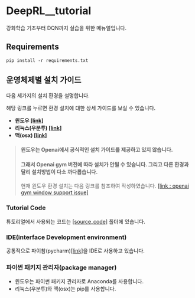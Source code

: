 # DeepRL__tutorial

강화학습 기초부터 DQN까지 실습을 위한 메뉴얼입니다.

## Requirements

```
pip install -r requirements.txt
```

## 운영체제별 설치 가이드

다음 세가지의 설치 환경을 설명합니다.

해당 링크를 누르면 환경 설치에 대한 상세 가이드를 보실 수 있습니다.

- **윈도우 [[link]](./install_guide_window.md)**
- **리눅스(우분투) [[link]](./install_guide_ubuntu.md)**
- **맥(osx) [[link]](./install_guide_osx.md)**

> #### 윈도우는 Openai에서 공식적인 설치 가이드를 제공하고 있지 않습니다.
>
> #### 그래서 Openai gym 버전에 따라 설치가 안될 수 있습니다. 그리고 다른 환경과 달리 설치방법이 다소 까다롭습니다.
>
> 현재 윈도우 환경 설치는 다음 링크를 참조하여 작성하였습니다.
> [[link : openai gym window support issue]](https://github.com/openai/gym/issues/11)

### Tutorial Code

튜토리얼에서 사용되는 코드는 [[source_code]](./source_code) 폴더에 있습니다.


### IDE(interface Development environment)

공통적으로 파이참(pycharm)[[link]](https://www.jetbrains.com/pycharm/)을 IDE로 사용하고 있습니다.

### 파이썬 패키지 관리자(package manager)

- 윈도우는 파이썬 패키지 관리자로 Anaconda를 사용합니다.
- 리눅스(우분투)와 맥(osx)는 pip를 사용합니다.



